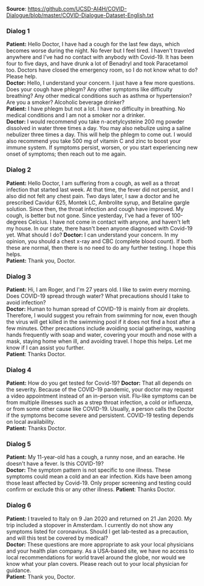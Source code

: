 **Source**: <https://github.com/UCSD-AI4H/COVID-Dialogue/blob/master/COVID-Dialogue-Dataset-English.txt>

### Dialog 1

**Patient:** Hello Doctor, I have had a cough for the last few days, which becomes worse during the night. No fever but I feel tired. I haven't traveled anywhere and I've had no contact with anybody with Covid-19. It has been four to five days, and have drunk a lot of Benadryl and took Paracetamol too. Doctors have closed the emergency room, so I do not know what to do? Please help.  
**Doctor:** Hello, I understand your concern. I just have a few more questions. Does your cough have phlegm? Any other symptoms like difficulty breathing? Any other medical conditions such as asthma or hypertension? Are you a smoker? Alcoholic beverage drinker?  
**Patient:** I have phlegm but not a lot. I have no difficulty in breathing. No medical conditions and I am not a smoker nor a drinker.  
**Doctor:** I would recommend you take n-acetylcysteine 200 mg powder dissolved in water three times a day. You may also nebulize using a saline nebulizer three times a day. This will help the phlegm to come out. I would also recommend you take 500 mg of vitamin C and zinc to boost your immune system. If symptoms persist, worsen, or you start experiencing new onset of symptoms; then reach out to me again.

### Dialog 2

**Patient:** Hello Doctor, I am suffering from a cough, as well as a throat infection that started last week. At that time, the fever did not persist, and I also did not felt any chest pain. Two days later, I saw a doctor and he prescribed Cavidur 625, Montek LC, Ambrolite syrup, and Betaline gargle solution. Since then, the throat infection and cough have improved. My cough, is better but not gone. Since yesterday, I've had a fever of 100-degrees Celcius. I have not come in contact with anyone, and haven't left my house. In our state, there hasn't been anyone diagnosed with Covid-19 yet. What should I do?
**Doctor:** I can understand your concern. In my opinion, you should a chest x-ray and CBC (complete blood count). If both these are normal, then there is no need to do any further testing. I hope this helps.  
**Patient:** Thank you, Doctor.

### Dialog 3

**Patient:** Hi, I am Roger, and I'm 27 years old. I like to swim every morning. Does COVID-19 spread through water? What precautions should I take to avoid infection?  
**Doctor:** Human to human spread of COVID-19 is mainly from air droplets. Therefore, I would suggest you refrain from swimming for now, even though the virus will get killed in the swimming pool if it does not find a host after a few minutes. Other precautions include avoiding social gatherings, washing hands frequently with soap and water, covering your mouth and nose with a mask, staying home when ill, and avoiding travel. I hope this helps. Let me know if I can assist you further.  
**Patient**: Thanks Doctor.

### Dialog 4

**Patient:** How do you get tested for Covid-19?
**Doctor:** That all depends on the severity. Because of the COVID-19 pandemic, your doctor may request a video appointment instead of an in-person visit. Flu-like symptoms can be from multiple illnesses such as a strep throat infection, a cold or influenza, or from some other cause like COVID-19. Usually, a person calls the Doctor if the symptoms become severe and persistent. COVID-19 testing depends on local availability.  
**Patient:** Thanks Doctor.

### Dialog 5

**Patient:** My 11-year-old has a cough, a runny nose, and an earache. He doesn't have a fever. Is this COVID-19?  
**Doctor:** The symptom pattern is not specific to one illness. These symptoms could mean a cold and an ear infection. Kids have been among those least affected by Covid-19. Only proper screening and testing could confirm or exclude this or any other illness.
**Patient**: Thanks Doctor.

### Dialog 6

**Patient:** I traveled to Italy on 9 Jan 2020 and returned on 21 Jan 2020. My trip included a stopover in Amsterdam. I currently do not show any symptoms listed for coronavirus. Should I get lab-tested as a precaution, and will this test be covered by medical?  
**Doctor:** These questions are more appropriate to ask your local physicians and your health plan company. As a USA-based site, we have no access to local recommendations for world travel around the globe, nor would we know what your plan covers. Please reach out to your local physician for guidance.  
**Patient**: Thank you, Doctor.
